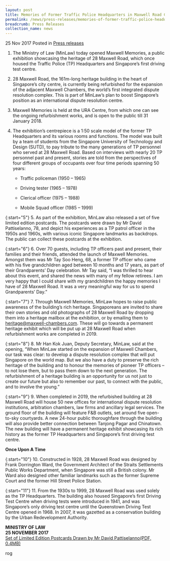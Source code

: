 ```yaml
---
layout: post
title: Memories of Former Traffic Police Headquarters in Maxwell Road Captured in Public Exhibition
permalink: /news/press-releases/memories-of-former-traffic-police-headquarters-in-maxwell-road-c
breadcrumb: Press Releases
collection_name: news
---
```


25 Nov 2017 Posted in [Press releases](/news/press-releases)

1. The Ministry of Law (MinLaw) today opened Maxwell Memories, a public exhibition showcasing the heritage of 28 Maxwell Road, which once housed the Traffic Police (TP) Headquarters and Singapore’s first driving test centre.

2. 28 Maxwell Road, the 161m-long heritage building in the heart of Singapore’s city centre, is currently being refurbished for the expansion of the adjacent Maxwell Chambers, the world’s first integrated dispute resolution complex. This is part of MinLaw’s plan to boost Singapore’s position as an international dispute resolution centre.

3. Maxwell Memories is held at the URA Centre, from which one can see the ongoing refurbishment works, and is open to the public till 31 January 2018.

4. The exhibition’s centrepiece is a 1:50 scale model of the former TP Headquarters and its various rooms and functions. The model was built by a team of students from the Singapore University of Technology and Design (SUTD), to pay tribute to the many generations of TP personnel who served at 28 Maxwell Road. Based on interviews with nearly 20 TP personnel past and present, stories are told from the perspectives of four different groups of occupants over four time periods spanning 50 years:

    * Traffic policeman (1950 – 1965)

    *  Driving tester (1965 – 1978)

    * Clerical officer (1975 – 1988)

    * Mobile Squad officer (1985 – 1999)

{:start="5"}
5. As part of the exhibition, MinLaw also released a set of five limited edition postcards. The postcards were drawn by Mr David Pattiselanno, 78, and depict his experiences as a TP patrol officer in the 1950s and 1960s, with various iconic Singapore landmarks as backdrops. The public can collect these postcards at the exhibition. 

{:start="6"}
6. Over 70 guests, including TP officers past and present, their families and their friends, attended the launch of Maxwell Memories. Amongst them was Mr Tay Soo Heng, 68, a former TP officer who came with his five grandchildren aged between 10 months and 17 years, as part of their Grandparents’ Day celebration. Mr Tay said, “I was thrilled to hear about this event, and shared the news with many of my fellow retirees. I am very happy that I could share with my grandchildren the happy memories I have of 28 Maxwell Road. It was a very meaningful way for us to spend Grandparents’ Day.”

{:start="7"}
7. Through Maxwell Memories, MinLaw hopes to raise public awareness of the building’s rich heritage. Singaporeans are invited to share their own stories and old photographs of 28 Maxwell Road by dropping them into a heritage mailbox at the exhibition, or by emailing them to <heritage@maxwell-chambers.com>. These will go towards a permanent heritage exhibit which will be put up at 28 Maxwell Road when refurbishment works are completed in 2019.  

{:start="8"}
8. Mr Han Kok Juan, Deputy Secretary, MinLaw, said at the opening, “When MinLaw started on the expansion of Maxwell Chambers, our task was clear: to develop a dispute resolution complex that will put Singapore on the world map. But we also have a duty to preserve the rich heritage of the building and to honour the memories of pioneer TP officers – to not lose them, but to pass them down to the next generation. The refurbishment of a heritage building is an opportunity for us not just to create our future but also to remember our past, to connect with the public, and to involve the young.”


{:start="9"}
9. When completed in 2019, the refurbished building at 28 Maxwell Road will house 50 new offices for international dispute resolution institutions, arbitration chambers, law firms and ancillary legal services. The ground floor of the building will feature F&B outlets, set around five open-to-sky courtyards. A new 24-hour public thoroughfare through the building will also provide better connection between Tanjong Pagar and Chinatown. The new building will have a permanent heritage exhibit showcasing its rich history as the former TP Headquarters and Singapore’s first driving test centre.

**Once Upon A Time**

{:start="10"}
10. Constructed in 1928, 28 Maxwell Road was designed by Frank Dorrington Ward, the Government Architect of the Straits Settlements Public Works Department, when Singapore was still a British colony. Mr Ward also designed other familiar landmarks such as the former Supreme Court and the former Hill Street Police Station.

{:start="11"}
11. From the 1930s to 1999, 28 Maxwell Road was used solely as the TP Headquarters. The building also housed Singapore’s first Driving Test Centre when driving tests were introduced in 1941, and was Singapore’s only driving test centre until the Queenstown Driving Test Centre opened in 1968. In 2007, it was gazetted as a conservation building by the Urban Redevelopment Authority.


**MINISTRY OF LAW**  
**25 NOVEMBER 2017**  
[Set of Limited Edition Postcards Drawn by Mr David Pattiselanno(PDF, 0.4MB)](/files/news/press-releases/2017/11/Postcards.pdf)

rog
